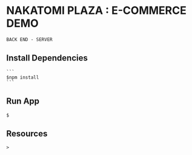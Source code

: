 # NAKATOMI PLAZA : E-COMMERCE DEMO
    BACK END - SERVER

## Install Dependencies
    ```
    $npm install
    ```

## Run App
    $


## Resources
    >
